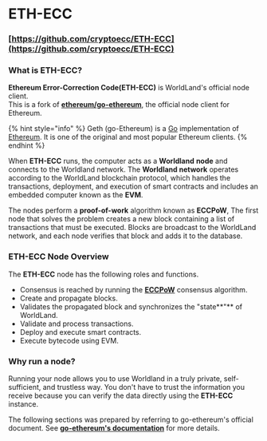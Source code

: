 # ETH-ECC

### [https://github.com/cryptoecc/ETH-ECC](https://github.com/cryptoecc/ETH-ECC)

### What is ETH-ECC?

**Ethereum Error-Correction Code(ETH-ECC)** is  WorldLand's official node client. \
This is a fork of [**ethereum/go-ethereum**](https://github.com/ethereum/go-ethereum), the official node client for Ethereum.

{% hint style="info" %}
Geth (go-Ethereum) is a [Go](https://go.dev/) implementation of [Ethereum](https://ethereum.org/). It is one of the original and most popular Ethereum clients.
{% endhint %}

When **ETH-ECC** runs, the computer acts as a **Worldland** **node** and connects to the Worldland network. The **Worldland network** operates according to the WorldLand blockchain protocol, which handles the transactions, deployment, and execution of smart contracts and includes an embedded computer known as the **EVM**.&#x20;

The nodes perform a **proof-of-work** algorithm known as **ECCPoW**, The first node that solves the problem creates a new block containing a list of transactions that must be executed. Blocks are broadcast to the WorldLand network, and each node verifies that block and adds it to the database.



### ETH-ECC Node Overview&#x20;

The **ETH-ECC** node has the following roles and functions.

* Consensus is reached by running the [**ECCPoW**](https://doi.org/10.48550/arXiv.2006.12306) consensus algorithm.&#x20;
* Create and propagate blocks.&#x20;
* Validates the propagated block and synchronizes the "state**"** of WorldLand.&#x20;
* Validate and process transactions.&#x20;
* Deploy and execute smart contracts.&#x20;
* Execute bytecode using EVM.



### Why run a node?

Running your node allows you to use Worldland in a truly private, self-sufficient, and trustless way. You don't have to trust the information you receive because you can verify the data directly using the **ETH-ECC** instance.



The following sections was prepared by referring to go-ethereum's official document. See [**go-ethereum's documentation**](https://geth.ethereum.org/docs) for more details.





